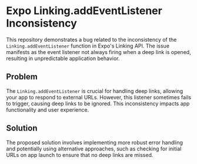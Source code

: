 # Expo Linking.addEventListener Inconsistency

This repository demonstrates a bug related to the inconsistency of the `Linking.addEventListener` function in Expo's Linking API. The issue manifests as the event listener not always firing when a deep link is opened, resulting in unpredictable application behavior.

## Problem

The `Linking.addEventListener` is crucial for handling deep links, allowing your app to respond to external URLs. However, this listener sometimes fails to trigger, causing deep links to be ignored. This inconsistency impacts app functionality and user experience.

## Solution

The proposed solution involves implementing more robust error handling and potentially using alternative approaches, such as checking for initial URLs on app launch to ensure that no deep links are missed.